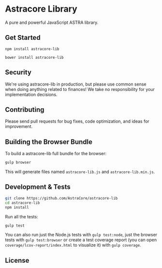 Astracore Library
=======

A pure and powerful JavaScript ASTRA library.


## Get Started

```
npm install astracore-lib
```

```
bower install astracore-lib
```

## Security

We're using astracore-lib in production, but please use common sense when doing anything related to finances! We take no responsibility for your implementation decisions.



## Contributing

Please send pull requests for bug fixes, code optimization, and ideas for improvement. 

## Building the Browser Bundle

To build a astracore-lib full bundle for the browser:

```sh
gulp browser
```

This will generate files named `astracore-lib.js` and `astracore-lib.min.js`.

## Development & Tests

```sh
git clone https://github.com/AstraCore/astracore-lib
cd astracore-lib
npm install
```

Run all the tests:

```sh
gulp test
```

You can also run just the Node.js tests with `gulp test:node`, just the browser tests with `gulp test:browser`
or create a test coverage report (you can open `coverage/lcov-report/index.html` to visualize it) with `gulp coverage`.

## License

